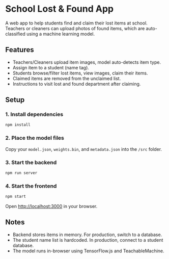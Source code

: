 # School Lost & Found App

A web app to help students find and claim their lost items at school. Teachers or cleaners can upload photos of found items, which are auto-classified using a machine learning model.

## Features

- Teachers/Cleaners upload item images, model auto-detects item type.
- Assign item to a student (name tag).
- Students browse/filter lost items, view images, claim their items.
- Claimed items are removed from the unclaimed list.
- Instructions to visit lost and found department after claiming.

## Setup

### 1. Install dependencies

```bash
npm install
```

### 2. Place the model files

Copy your `model.json`, `weights.bin`, and `metadata.json` into the `/src` folder.

### 3. Start the backend

```bash
npm run server
```

### 4. Start the frontend

```bash
npm start
```

Open [http://localhost:3000](http://localhost:3000) in your browser.

## Notes

- Backend stores items in memory. For production, switch to a database.
- The student name list is hardcoded. In production, connect to a student database.
- The model runs in-browser using TensorFlow.js and TeachableMachine.
